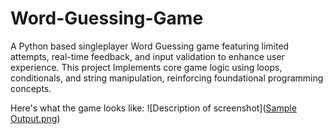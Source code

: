 # Word-Guessing-Game
A Python based singleplayer Word Guessing game featuring limited attempts, real-time feedback, and input validation to enhance user experience. This project Implements core game logic using loops, conditionals, and string manipulation, reinforcing foundational programming concepts.

Here's what the game looks like:
![Description of screenshot]([Sample Output.png](https://github.com/praneettigga/Word-Guessing-Game/blob/main/Sample%20Output.png))
